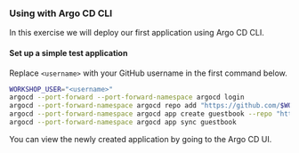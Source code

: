 ### Using with Argo CD CLI

In this exercise we will deploy our first application using Argo CD CLI.

#### Set up a simple test application

Replace `<username>` with your GitHub username in the first command below.

```sh
WORKSHOP_USER="<username>"
argocd --port-forward --port-forward-namespace argocd login
argocd --port-forward-namespace argocd repo add "https://github.com/$WORKSHOP_USER/ArgoCDRollouts"
argocd --port-forward-namespace argocd app create guestbook --repo "https://github.com/$WORKSHOP_USER/ArgoCDRollouts" --path manifests/ArgoCD101-GuestbookManifests --dest-namespace default --dest-server https://kubernetes.default.svc
argocd --port-forward-namespace argocd app sync guestbook
```
You can view the newly created application by going to the Argo CD UI.